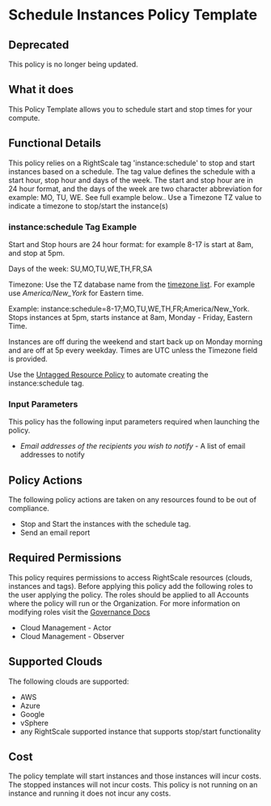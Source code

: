 # Schedule Instances Policy Template

## Deprecated

This policy is no longer being updated.  

## What it does

This Policy Template allows you to schedule start and stop times for your compute.

## Functional Details

This policy relies on a RightScale tag 'instance:schedule' to stop and start instances based on a schedule.  The tag value defines the schedule with a start hour, stop hour and days of the week.  The start and stop hour are in 24 hour format, and the days of the week are two character abbreviation for example: MO, TU, WE. See full example below..  Use a Timezone TZ value to indicate a timezone to stop/start the instance(s)

### instance:schedule Tag Example

Start and Stop hours are 24 hour format: for example 8-17 is start at 8am, and stop at 5pm.

Days of the week: SU,MO,TU,WE,TH,FR,SA

Timezone: Use the TZ database name from the [timezone list](https://en.wikipedia.org/wiki/List_of_tz_database_time_zones). For example use *America/New_York* for Eastern time.

Example: instance:schedule=8-17;MO,TU,WE,TH,FR;America/New_York. Stops instances at 5pm, starts instance at 8am, Monday - Friday, Eastern Time.

Instances are off during the weekend and start back up on Monday morning and are off at 5p every weekday.
Times are UTC unless the Timezone field is provided.

Use the [Untagged Resource Policy](https://github.com/rightscale/policy_templates/tree/master/compliance/tags/tag_checker) to automate creating the instance:schedule tag.

### Input Parameters

This policy has the following input parameters required when launching the policy.

- *Email addresses of the recipients you wish to notify* - A list of email addresses to notify

## Policy Actions

The following policy actions are taken on any resources found to be out of compliance.

- Stop and Start the instances with the schedule tag.
- Send an email report

## Required Permissions

This policy requires permissions to access RightScale resources (clouds, instances and tags).  Before applying this policy add the following roles to the user applying the policy.  The roles should be applied to all Accounts where the policy will run or the Organization. For more information on modifying roles visit the [Governance Docs](https://docs.rightscale.com/cm/ref/user_roles.html)

- Cloud Management - Actor
- Cloud Management - Observer

## Supported Clouds

The following clouds are supported:

- AWS
- Azure
- Google
- vSphere
- any RightScale supported instance that supports stop/start functionality

## Cost

The policy template will start instances and those instances will incur costs. The stopped instances will not incur costs.  This policy is not running on an instance and running it does not incur any costs.
